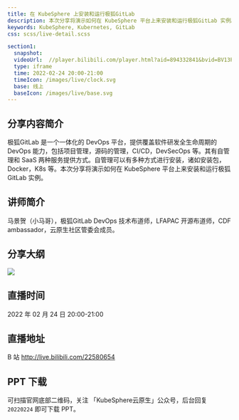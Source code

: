 ```yaml
---
title: 在 KubeSphere 上安装和运行极狐GitLab
description: 本次分享将演示如何在 KubeSphere 平台上来安装和运行极狐GitLab 实例。
keywords: KubeSphere, Kubernetes, GitLab
css: scss/live-detail.scss

section1:
  snapshot: 
  videoUrl:  //player.bilibili.com/player.html?aid=894332841&bvid=BV13P4y1c7Pd&cid=516352531&page=1&high_quality=1
  type: iframe
  time: 2022-02-24 20:00-21:00
  timeIcon: /images/live/clock.svg
  base: 线上
  baseIcon: /images/live/base.svg
---
```

## 分享内容简介

极狐GitLab 是一个一体化的 DevOps 平台，提供覆盖软件研发全生命周期的 DevOps 能力，包括项目管理，源码的管理，CI/CD，DevSecOps 等。其有自管理和 SaaS 两种服务提供方式。自管理可以有多种方式进行安装，诸如安装包，Docker，K8s 等。本次分享将演示如何在 KubeSphere 平台上来安装和运行极狐GitLab 实例。

## 讲师简介

马景贺（小马哥），极狐GitLab DevOps 技术布道师，LFAPAC 开源布道师，CDF ambassador，云原生社区管委会成员。

## 分享大纲

![](https://pek3b.qingstor.com/kubesphere-community/images/gitlab0224-live.png)

## 直播时间

2022 年 02 月 24 日 20:00-21:00

## 直播地址

B 站  http://live.bilibili.com/22580654

## PPT 下载

可扫描官网底部二维码，关注 「KubeSphere云原生」公众号，后台回复 `20220224` 即可下载 PPT。




